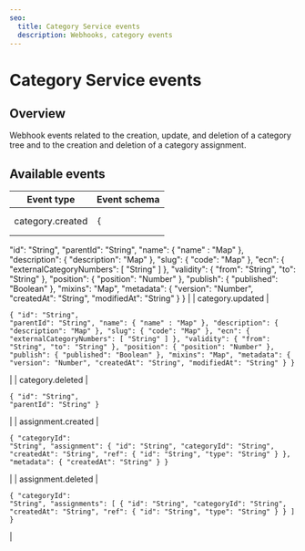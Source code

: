 ```yaml
---
seo:
  title: Category Service events
  description: Webhooks, category events
---
```


# Category Service events

## Overview

Webhook events related to the creation, update, and deletion of a category tree and to the creation and deletion of a category assignment.

## Available events

| Event type         | Event schema                                                                                                                                                                                                                                                                                                                                                                                                                                                                                                                                                                                  |
| ------------------ | --------------------------------------------------------------------------------------------------------------------------------------------------------------------------------------------------------------------------------------------------------------------------------------------------------------------------------------------------------------------------------------------------------------------------------------------------------------------------------------------------------------------------------------------------------------------------------------------- |
| category.created   | <pre class="language-json"><code class="lang-json">{
  "id": "String",
  "parentId": "String",
  "name": {
    "name" : "Map"
  },
  "description": {
    "description": "Map"
  },
  "slug": {
    "code": "Map"
  },
  "ecn": {
    "externalCategoryNumbers": [
      "String"
    ]
  },
  "validity": {
    "from": "String",
    "to": "String"
  },
  "position": {
    "position": "Number"
  },
  "publish": {
    "published": "Boolean"
  },
  "mixins": "Map",
  "metadata": {
    "version": "Number",
    "createdAt": "String",
    "modifiedAt": "String"
  }
}
</code></pre> |
| category.updated   | <pre class="language-json"><code class="lang-json">{
  "id": "String",
  "parentId": "String",
  "name": {
    "name" : "Map"
  },
  "description": {
    "description": "Map"
  },
  "slug": {
    "code": "Map"
  },
  "ecn": {
    "externalCategoryNumbers": [
      "String"
    ]
  },
  "validity": {
    "from": "String",
    "to": "String"
  },
  "position": {
    "position": "Number"
  },
  "publish": {
    "published": "Boolean"
  },
  "mixins": "Map",
  "metadata": {
    "version": "Number",
    "createdAt": "String",
    "modifiedAt": "String"
  }
}
</code></pre> |
| category.deleted   | <pre class="language-json"><code class="lang-json">{
  "id": "String",
  "parentId": "String"
}
</code></pre>                                                                                                                                                                                                                                                                                                                                                                                                                                                                                 |
| assignment.created | <pre class="language-json"><code class="lang-json">{
  "categoryId": "String",
  "assignment": {
    "id": "String",
    "categoryId": "String",
    "createdAt": "String",
    "ref": {
      "id": "String",
      "type": "String"
    }
  },
  "metadata": {
    "createdAt": "String"
  }
}
</code></pre>                                                                                                                                                                                                                                                                                |
| assignment.deleted | <pre class="language-json"><code class="lang-json">{
  "categoryId": "String",
  "assignments": [
    {
      "id": "String",
      "categoryId": "String",
      "createdAt": "String",
      "ref": {
        "id": "String",
        "type": "String"
      }
    }
  ]
}
</code></pre>                                                                                                                                                                                                                                                                                                    |
